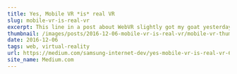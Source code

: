 ```yaml
---
title: Yes, Mobile VR *is* real VR
slug: mobile-vr-is-real-vr
excerpt: This line in a post about WebVR slightly got my goat yesterday... 
thumbnail: /images/posts/2016-12-06-mobile-vr-is-real-vr/mobile-vr-thumb.jpg
date: 2016-12-06
tags: web, virtual-reality
url: https://medium.com/samsung-internet-dev/yes-mobile-vr-is-real-vr-6e28055764a
site_name: Medium.com
---
```

